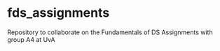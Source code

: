 # fds_assignments
Repository to collaborate on the Fundamentals of DS Assignments with group A4 at UvA
